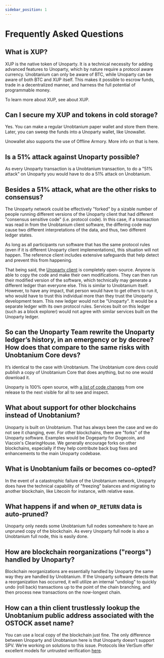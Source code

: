 ```yaml
---
sidebar_position: 1
---
```


# Frequently Asked Questions

## What is XUP?
XUP is the native token of Unoparty. It is a technical necessity for adding advanced features to Unoparty, which by nature require a protocol aware currency. Unobtanium can only be aware of BTC, while Unoparty can be aware of both BTC and XUP itself. This makes it possible to escrow funds, trade in a decentralized manner, and harness the full potential of programmable money.

To learn more about XUP, see about XUP.

## Can I secure my XUP and tokens in cold storage?
Yes. You can make a regular Unobtanium paper wallet and store them there. Later, you can sweep the funds into a Unoparty wallet, like Unowallet.

Unowallet also supports the use of Offline Armory. More info on that is here.

## Is a 51% attack against Unoparty possible?
As every Unoparty transaction is a Unobtanium transaction, to do a "51% attack" on Unoparty you would have to do a 51% attack on Unobtanium.

## Besides a 51% attack, what are the other risks to consensus?
The Unoparty network could be effectively "forked" by a sizable number of people running different versions of the Unoparty client that had different "consensus sensitive code" (i.e. protocol code). In this case, if a transaction was read in from the Unobtanium client software, the differing code may cause two different interpretations of the data, and thus, two different ledger states.

As long as all participants run software that has the same protocol rules (even if it is different Unoparty client implementations), this situation will not happen. The reference client includes extensive safeguards that help detect and prevent this from happening.

That being said, the [Unoparty client](https://github.com/terhnt/unoparty-lib) is completely open-source. Anyone is able to copy the code and make their own modifications. They can then run their modified version of the software, which technically may generate a different ledger than everyone else. This is similar to Unobtanium itself. However, to have any impact, that person would have to get others to run it, who would have to trust this individual more than they trust the Unoparty development team. This new ledger would not be "Unoparty". It would be a separate ledger with its own protocol rules. Services built on this ledger (such as a block explorer) would not agree with similar services built on the Unoparty ledger.

## So can the Unoparty Team rewrite the Unoparty ledger’s history, in an emergency or by decree? How does that compare to the same risks with Unobtanium Core devs?
It’s identical to the case with Unobtanium. The Unobtanium core devs could publish a copy of Unobtanium Core that does anything, but no one would download it.

Unoparty is 100% open source, with [a list of code changes](https://github.com/terhnt/unoparty-lib/releases) from one release to the next visible for all to see and inspect.

## What about support for other blockchains instead of Unobtanium?
Unoparty is built on Unobtanium. That has always been the case and we do not see it changing, ever. For other blockchains, there are "forks" of the Unoparty software. Examples would be Dogeparty for Dogecoin, and Viacoin's ClearingHouse. We generally encourage forks on other blockchains, especially if they help contribute back bug fixes and enhancements to the main Unoparty codebase.

## What is Unobtanium fails or becomes co-opted?
In the event of a catastrophic failure of the Unobtanium network, Unoparty does have the technical capability of "freezing" balances and migrating to another blockchain, like Litecoin for instance, with relative ease.

## What happens if and when ```OP_RETURN``` data is auto-pruned?
Unoparty only needs some Unobtanium full nodes somewhere to have an unpruned copy of the blockchain. As every Unoparty full node is also a Unobtanium full node, this is easily done.

## How are blockchain reorganizations ("reorgs") handled by Unoparty?
Blockchain reorganizations are essentially handled by Unoparty the same way they are handled by Unobtanium. If the Unoparty software detects that a reorganization has occurred, it will utilize an internal "undolog" to quickly undo (roll back) transactions up to the point of the chain branching, and then process new transactions on the now-longest chain.

## How can a thin client trustlessly lookup the Unobtanium public address associated with the OSTOCK asset name?
You can use a local copy of the blockchain just fine. The only difference between Unoparty and Unobtanium here is that Unoparty doesn’t support SPV. We’re working on solutions to this issue. Protocols like VerSum offer excellent models for untrusted verification [here](https://).
